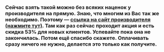 <h3> Сейчас взять такой можно без всяких наценок у производителя на прямую. Знаю, что многим из Вас так же необходимо. Поэтому — <a href="https://vk.cc/aAB0ws" target="_blank">ссылка на сайт производителя (нажмите тут)</a>. Там как раз сейчас проходит акция и есть скидка 53% для новых клиентов. Успевайте пока она не закончилась. Потом ещё спасибо скажете. Оплачивать сразу ничего не нужно, делается это только как получите. </h3>

<a href="https://google.com"><img src="https://sun9-8.userapi.com/hSGn1vAZArxh7gyNLQc1vQZKOs-bcTFzwMEz7g/pLa2SebaNDw.jpg" alt="1" width="602" height="1" >